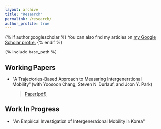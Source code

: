 ```yaml
---
layout: archive
title: "Research"
permalink: /research/
author_profile: true
---
```


{% if author.googlescholar %}
  You can also find my articles on <u><a href="{{author.googlescholar}}">my Google Scholar profile</a>.</u>
{% endif %}

{% include base_path %}

Working Papers
-----
* "A Trajectories-Based Approach to Measuring Intergenerational Mobility" 
(with Yoosoon Chang, Steven N. Durlauf, and Joon Y. Park)
  > [Paper(pdf)]((https://econ-seunghee.github.io/trajectorymobility.pdf)) 

Work In Progress
-----

* "An Empirical Investigation of Intergenerational Mobility in Korea" 


